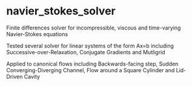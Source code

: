 # navier_stokes_solver
Finite differences solver for incompressible, viscous and time-varying Navier-Stokes equations

Tested several solver for linear systems of the form Ax=b
including Successive-over-Relaxation, Conjugate Gradients and Mutligrid

Applied to canonical flows
including Backwards-facing step, Sudden Converging-Diverging Channel, Flow around a Square Cylinder and Lid-Driven Cavity
